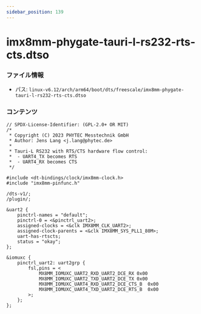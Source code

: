 ```yaml
---
sidebar_position: 139
---
```

# imx8mm-phygate-tauri-l-rs232-rts-cts.dtso

### ファイル情報

- パス: `linux-v6.12/arch/arm64/boot/dts/freescale/imx8mm-phygate-tauri-l-rs232-rts-cts.dtso`

### コンテンツ

```dtso
// SPDX-License-Identifier: (GPL-2.0+ OR MIT)
/*
 * Copyright (C) 2023 PHYTEC Messtechnik GmbH
 * Author: Jens Lang <j.lang@phytec.de>
 *
 * Tauri-L RS232 with RTS/CTS hardware flow control:
 *  - UART4_TX becomes RTS
 *  - UART4_RX becomes CTS
 */

#include <dt-bindings/clock/imx8mm-clock.h>
#include "imx8mm-pinfunc.h"

/dts-v1/;
/plugin/;

&uart2 {
	pinctrl-names = "default";
	pinctrl-0 = <&pinctrl_uart2>;
	assigned-clocks = <&clk IMX8MM_CLK_UART2>;
	assigned-clock-parents = <&clk IMX8MM_SYS_PLL1_80M>;
	uart-has-rtscts;
	status = "okay";
};

&iomuxc {
	pinctrl_uart2: uart2grp {
		fsl,pins = <
			MX8MM_IOMUXC_UART2_RXD_UART2_DCE_RX	0x00
			MX8MM_IOMUXC_UART2_TXD_UART2_DCE_TX	0x00
			MX8MM_IOMUXC_UART4_RXD_UART2_DCE_CTS_B	0x00
			MX8MM_IOMUXC_UART4_TXD_UART2_DCE_RTS_B	0x00
		>;
	};
};

```
